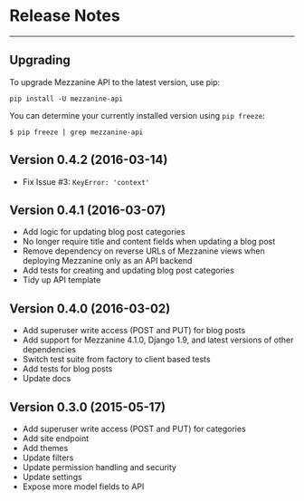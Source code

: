 # Release Notes

---

## Upgrading

To upgrade Mezzanine API to the latest version, use pip:

    pip install -U mezzanine-api

You can determine your currently installed version using `pip freeze`:

    $ pip freeze | grep mezzanine-api

## Version 0.4.2 (2016-03-14)

* Fix Issue #3: `KeyError: 'context'`

## Version 0.4.1 (2016-03-07)

* Add logic for updating blog post categories
* No longer require title and content fields when updating a blog post
* Remove dependency on reverse URLs of Mezzanine views when deploying Mezzanine only as an API backend
* Add tests for creating and updating blog post categories
* Tidy up API template

## Version 0.4.0 (2016-03-02)

* Add superuser write access (POST and PUT) for blog posts
* Add support for Mezzanine 4.1.0, Django 1.9, and latest versions of other dependencies
* Switch test suite from factory to client based tests
* Add tests for blog posts
* Update docs

## Version 0.3.0 (2015-05-17)

* Add superuser write access (POST and PUT) for categories
* Add site endpoint
* Add themes
* Update filters
* Update permission handling and security
* Update settings
* Expose more model fields to API
